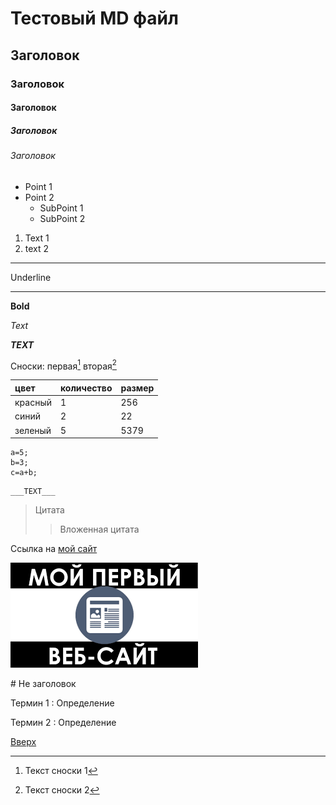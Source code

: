 <a id="anchor"></a>

# Тестовый MD файл
## Заголовок
### Заголовок
#### Заголовок
##### Заголовок
###### Заголовок

* Point 1
* Point 2
    * SubPoint 1
    * SubPoint 2

1. Text 1
2. text 2

---
Underline
___

__Bold__

_Text_

___TEXT___

Сноски:
первая[^1]
вторая[^2]

цвет | количество | размер
:----|:-----------|:------
красный | 1 | 256
синий | 2 | 22
зеленый | 5 | 5379

[^1]: Текст сноски 1
[^2]: Текст сноски 2

```
a=5;
b=3;
c=a+b;
```

    ___TEXT___

> Цитата
>> Вложенная цитата

Ссылка на [мой сайт](https://ermolpa.github.io/MyFirstSite/)

[![мой сайт](myFirstSite.png)](https://ermolpa.github.io/MyFirstSite/)

\# Не заголовок

Термин 1
: Определение

Термин 2
: Определение

[Вверх](#anchor)